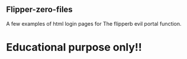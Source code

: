 ## Flipper-zero-files
A few examples of html login pages for The flipperb evil portal function. 
# Educational purpose only!!
